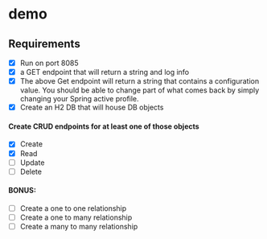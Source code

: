 # demo

## Requirements

  - [x] Run on port 8085
  - [x] a GET endpoint that will return a string and log info
  - [x] The above Get endpoint will return a string that contains a configuration value. You should be able to change part of what comes back by simply changing your Spring active profile.
  - [x] Create an H2 DB that will house DB objects
#### Create CRUD endpoints for at least one of those objects
  - [x] Create
  - [x] Read
  - [ ] Update
  - [ ] Delete
#### BONUS:
- [ ] Create a one to one relationship
- [ ] Create a one to many relationship
- [ ] Create a many to many relationship